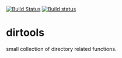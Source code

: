 [![Build Status](https://travis-ci.org/wc-duck/dirutil.svg?branch=master)](https://travis-ci.org/wc-duck/dirutil)
[![Build status](https://ci.appveyor.com/api/projects/status/gu9luwtutq3lkkob?svg=true)](https://ci.appveyor.com/project/wc-duck/dirutil)

# dirtools
small collection of directory related functions.
